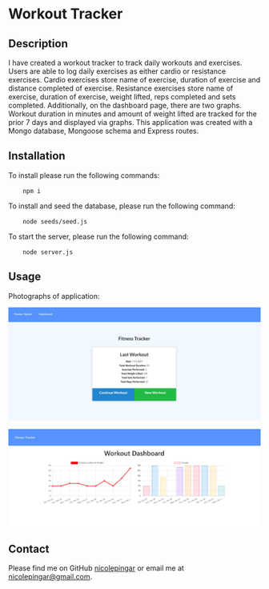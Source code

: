 # Workout Tracker

## Description

I have created a workout tracker to track daily workouts and exercises. Users are able to log daily exercises as either cardio or resistance exercises. Cardio exercises store name of exercise, duration of exercise and distance completed of exercise. Resistance exercises store name of exercise, duration of exercise, weight lifted, reps completed and sets completed. Additionally, on the dashboard page, there are two graphs. Workout duration in minutes and amount of weight lifted are tracked for the prior 7 days and displayed via graphs. This application was created with a Mongo database, Mongoose schema and Express routes.

## Installation

To install please run the following commands:

        npm i

To install and seed the database, please run the following command:

        node seeds/seed.js

To start the server, please run the following command:

        node server.js

## Usage 

Photographs of application: 

![Picture of Workout Tracker](assets/dashboard.jpg)

![Picture of Workout Tracker Graphs](assets/graphs.jpg)

## Contact 

Please find me on GitHub [nicolepingar](https://github.com/nicolepingar) or email me at nicolepingar@gmail.com.